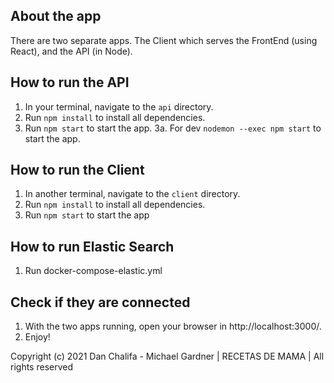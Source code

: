 ## About the app
There are two separate apps. The Client which serves the FrontEnd (using React), and the API (in Node).

## How to run the API
1. In your terminal, navigate to the `api` directory.
2. Run `npm install` to install all dependencies.
3. Run `npm start` to start the app.
    3a. For dev `nodemon --exec npm start` to start the app.

## How to run the Client
1. In another terminal, navigate to the `client` directory.
2. Run `npm install` to install all dependencies.
3. Run `npm start` to start the app

## How to run Elastic Search
1. Run docker-compose-elastic.yml


## Check if they are connected
1. With the two apps running, open your browser in http://localhost:3000/.
2. Enjoy!

Copyright (c) 2021 Dan Chalifa - Michael Gardner | RECETAS DE MAMA | All rights reserved